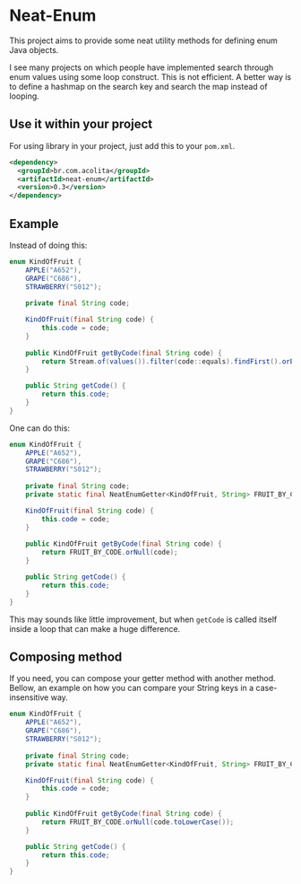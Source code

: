 # Neat-Enum

This project aims to provide some neat utility methods for defining enum Java objects.

I see many projects on which people have implemented search through enum values using some loop construct.
This is not efficient. A better way is to define a hashmap on the search key and search the map instead of looping.

## Use it within your project

For using library in your project, just add this to your ```pom.xml```.

```xml
<dependency>
  <groupId>br.com.acolita</groupId>
  <artifactId>neat-enum</artifactId>
  <version>0.3</version>
</dependency>
```

## Example
Instead of doing this:
```java
enum KindOfFruit {
    APPLE("A652"),
    GRAPE("C686"),
    STRAWBERRY("S012");
    
    private final String code;

    KindOfFruit(final String code) {
        this.code = code;
    }
   
    public KindOfFruit getByCode(final String code) {
        return Stream.of(values()).filter(code::equals).findFirst().orElse(null);
    }

    public String getCode() {
        return this.code;
    }
}
```

One can do this:

```java
enum KindOfFruit {
    APPLE("A652"),
    GRAPE("C686"),
    STRAWBERRY("S012");
    
    private final String code;
    private static final NeatEnumGetter<KindOfFruit, String> FRUIT_BY_CODE = new NeatEnumGetter<>(KindOfFruit.class, KindOfFruit::getCode); 

    KindOfFruit(final String code) {
        this.code = code;
    }
    
    public KindOfFruit getByCode(final String code) {
        return FRUIT_BY_CODE.orNull(code);
    }

    public String getCode() {
        return this.code;
    }
}
```

This may sounds like little improvement, but when ```getCode``` is called itself inside a loop that can make a huge difference.

## Composing method

If you need, you can compose your getter method with another method.
Bellow, an example on how you can compare your String keys in a case-insensitive way.

```java
enum KindOfFruit {
    APPLE("A652"),
    GRAPE("C686"),
    STRAWBERRY("S012");
    
    private final String code;
    private static final NeatEnumGetter<KindOfFruit, String> FRUIT_BY_CODE = new NeatEnumGetter<>(KindOfFruit.class, NeatCompose.compose(KindOfFruit::getCode, String::toLowerCase)); 

    KindOfFruit(final String code) {
        this.code = code;
    }
    
    public KindOfFruit getByCode(final String code) {
        return FRUIT_BY_CODE.orNull(code.toLowerCase());
    }

    public String getCode() {
        return this.code;
    }
}
```